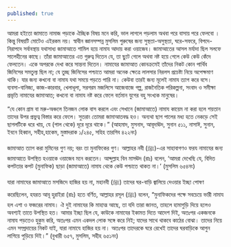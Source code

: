 ```yaml
---
published: true
---
```

আমরা হইতো জামাতে নামাজ পড়াকে ঐচ্ছিক বিষয় মনে করি, ভাল লাগলে পড়লাম অথবা  পরে বাসায় পরে ফেলবো । কিন্তু বিষয়টি মোটেও এইরকম নয়। 
স্বাধীন জ্ঞানসম্পন্ন মুসলিম পুরুষের জন্য সুস্থতা-অসুস্থতা, ঘরে-সফরে, বিপদে-নিরাপদে সর্বাবস্থায় যথাসাধ্য জামাআতে শামিল হয়ে নামায আদায় করা ওয়াজেব।  জামাআতের আসল মর্যাদা ছিল সলফে সালেহীনের কাছে। তাঁরা জামাআতের এত গুরুত্ব দিতেন যে, তা ছুটে গেলে অথবা নষ্ট হয়ে গেলে কেউ কেউ কেঁদে ফেলতেন। একে অপরকে দেখা করে সান্তনা দিতেন। নামাযের জামাআত কোনক্রমেই তাঁদের নিকট কোন পার্থিব জিনিসের সমতুল্য ছিল না; যে তুচ্ছ জিনিসের পশ্চাতে আমরা অনেক ক্ষেত্রে লালসার নিরলস প্রচেষ্টা নিয়ে অপেক্ষমাণ থাকি। যার জন্য কখনো বা নামায যথা সময়ে পড়তে পারি না। কেউবা তারই জন্য মূলেই নামায ত্যাগ করে বসে। ব্যবসা-বানিজ্য, কাজ-কারবার, খেলাধূলা, সরগরম মজলিসে আজেবাজে গল্প, রাজনৈতিক পরিকল্পনা, সংবাদ ও সমীক্ষা প্রভৃতি নামাযের জামাআত; কখনো বা নামায নষ্ট করে ফেলে বর্তমান যুগের বহু সংখ্যক মানুষের।

“যে কোন গ্রাম বা মরু-অঞ্চলে তিনজন লোক বাস করলে এবং সেখানে (জামাআতে) নামায কায়েম না করা হলে শয়তান তাদের উপর প্রভুত্ব বিস্তার করে ফেলে। সুতরাং তোমরা জামাআতবদ্ধ হও। অন্যথা ছাগ পালের মধ্য হতে নেকড়ে সেই ছাগলটিকে ধরে খায়, যে (পাল থেকে) দূরে দূরে থাকে।” (আহমাদ, মুসনাদ, আবূদাঊদ, সুনান ৫১১, নাসাঈ, সুনান, ইবনে হিব্বান, সহীহ,হাকেম, মুস্তাদরাক ১/২৪৫, সহিহ তারগিব ৪২২নং)

জামাআত ত্যাগ করা মুমিনের গুণ নয়; বরং তা মুনাফিকের গুণ। আল্লাহর নবী (ﷺ)-এর সাহাবাগণও ফরয নামাযের জন্য জামাআতে উপস্থিত হওয়াকে ওয়াজেব মনে করতেন।
আব্দুল্লাহ বিন মাসঊদ (রাঃ) বলেন, ‘আমরা দেখেছি যে, বিদিত কপটতার কপট (মুনাফিক) ছাড়া (জামাআতে) নামায থেকে কেউ পশ্চাতে থাকত না।’ (মুসলিম ৬৫৪নং)


যারা নামাযের জামাআতে মসজিদে হাজির হয় না, মহানবী (ﷺ) তাদের ঘর-বাড়ি জ্বালিয়ে দেওয়ার ইচ্ছা পোষণ করেছিলেন,
হযরত আবূ হুরাইরা (রাঃ) হতে বর্ণিত, আল্লাহর রসূল (ﷺ) বলেন, “মুনাফিকদের পক্ষে সবচেয়ে ভারী নামায হল এশা ও ফজরের নামায। ঐ দুই নামাযের কি মাহাত্ম আছে, তা যদি তারা জানত, তাহলে হামাগুড়ি দিয়ে হলেও অবশ্যই তাতে উপস্থিত হত। আমার ইচ্ছা ছিল যে, কাউকে নামাযের ইকামত দিতে আদেশ দিই, অতঃপর একজনকে নামায পড়তেও হুকুম করি, অতঃপর এমন একদল লোক সঙ্গে করে নিই; যাদের সাথে থাকবে কাঠের বোঝা। তাদের নিয়ে এমন সম্প্রদায়ের নিকট যাই, যারা নামাযে হাজির হয় না। অতঃপর তাদেরকে ঘরে রেখেই তাদের ঘরবাড়িকে আগুন লাগিয়ে পুড়িয়ে দিই।” (বুখারী ৬৫৭, মুসলিম, সহীহ ৬৫১নং)
